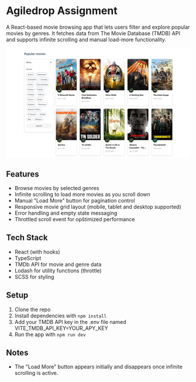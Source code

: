 # Agiledrop Assignment

A React-based movie browsing app that lets users filter and explore popular movies by genres. It fetches data from The Movie Database (TMDB) API and supports infinite scrolling and manual load-more functionality.

<img src="./public/screenshot.png">


## Features

- Browse movies by selected genres
- Infinite scrolling to load more movies as you scroll down
- Manual "Load More" button for pagination control
- Responsive movie grid layout (mobile, tablet and desktop supported)
- Error handling and empty state messaging
- Throttled scroll event for opštimized performance

## Tech Stack

- React (with hooks)
- TypeScript
- TMDb API for movie and genre data
- Lodash for utility functions (throttle)
- SCSS for styling

## Setup

1. Clone the repo
2. Install dependencies with `npm install`
3. Add your TMDB API key in the .env file named VITE_TMDB_API_KEY=YOUR_APY_KEY
4. Run the app with `npm run dev`

## Notes

- The "Load More" button appears initially and disappears once infinite scrolling is active.
